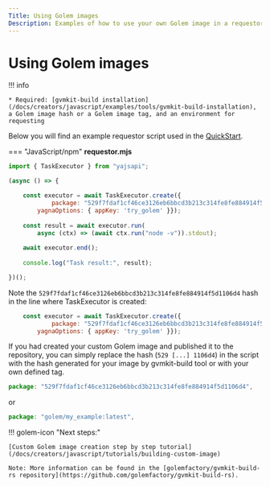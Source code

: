```yaml
---
Title: Using Golem images
Description: Examples of how to use your own Golem image in a requestor script
---
```


# Using Golem images

!!! info

    * Required: [gvmkit-build installation](/docs/creators/javascript/examples/tools/gvmkit-build-installation), a Golem image hash or a Golem image tag, and an environment for requesting

Below you will find an example requestor script used in the [QuickStart](/docs/creators/javascript/quickstarts/quickstart). 

=== "JavaScript/npm"
    **requestor.mjs**    
```js
import { TaskExecutor } from "yajsapi";

(async () => {

    const executor = await TaskExecutor.create({
            package: "529f7fdaf1cf46ce3126eb6bbcd3b213c314fe8fe884914f5d1106d4",    
        yagnaOptions: { appKey: 'try_golem' }});
    
    const result = await executor.run(
        async (ctx) => (await ctx.run("node -v")).stdout);
    
    await executor.end();
    
    console.log("Task result:", result);

})();
```

Note the `529f7fdaf1cf46ce3126eb6bbcd3b213c314fe8fe884914f5d1106d4` hash in the line where TaskExecutor is created:


```js
    const executor = await TaskExecutor.create({
            package: "529f7fdaf1cf46ce3126eb6bbcd3b213c314fe8fe884914f5d1106d4",    
        yagnaOptions: { appKey: 'try_golem' }});
```

If you had created your custom Golem image and published it to the repository, you can simply replace the hash (`529 [...] 1106d4`) in the script with the hash generated for your image by gvmkit-build tool or with your own defined tag.

```js
package: "529f7fdaf1cf46ce3126eb6bbcd3b213c314fe8fe884914f5d1106d4",
```
or

```js
package: "golem/my_example:latest",
```


!!! golem-icon "Next steps:"

    [Custom Golem image creation step by step tutorial](/docs/creators/javascript/tutorials/building-custom-image)
 
    Note: More information can be found in the [golemfactory/gvmkit-build-rs repository](https://github.com/golemfactory/gvmkit-build-rs).